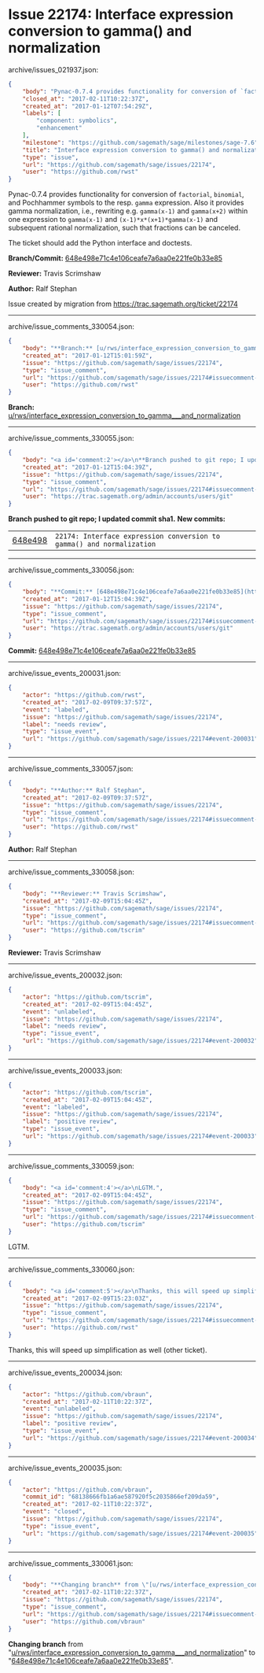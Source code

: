 # Issue 22174: Interface expression conversion to gamma() and normalization

archive/issues_021937.json:
```json
{
    "body": "Pynac-0.7.4 provides functionality for conversion of `factorial`, `binomial`, and Pochhammer symbols to the resp. `gamma` expression. Also it provides gamma normalization, i.e., rewriting e.g. `gamma(x-1)` and `gamma(x+2)` within one expression to `gamma(x-1)` and `(x-1)*x*(x+1)*gamma(x-1)` and subsequent rational normalization, such that fractions can be canceled.\n\nThe ticket should add the Python interface and doctests.\n\n**Branch/Commit:** [648e498e71c4e106ceafe7a6aa0e221fe0b33e85](https://github.com/sagemath/sagetrac-mirror/commit/648e498e71c4e106ceafe7a6aa0e221fe0b33e85)\n\n**Reviewer:** Travis Scrimshaw\n\n**Author:** Ralf Stephan\n\nIssue created by migration from https://trac.sagemath.org/ticket/22174\n\n",
    "closed_at": "2017-02-11T10:22:37Z",
    "created_at": "2017-01-12T07:54:29Z",
    "labels": [
        "component: symbolics",
        "enhancement"
    ],
    "milestone": "https://github.com/sagemath/sage/milestones/sage-7.6",
    "title": "Interface expression conversion to gamma() and normalization",
    "type": "issue",
    "url": "https://github.com/sagemath/sage/issues/22174",
    "user": "https://github.com/rwst"
}
```
Pynac-0.7.4 provides functionality for conversion of `factorial`, `binomial`, and Pochhammer symbols to the resp. `gamma` expression. Also it provides gamma normalization, i.e., rewriting e.g. `gamma(x-1)` and `gamma(x+2)` within one expression to `gamma(x-1)` and `(x-1)*x*(x+1)*gamma(x-1)` and subsequent rational normalization, such that fractions can be canceled.

The ticket should add the Python interface and doctests.

**Branch/Commit:** [648e498e71c4e106ceafe7a6aa0e221fe0b33e85](https://github.com/sagemath/sagetrac-mirror/commit/648e498e71c4e106ceafe7a6aa0e221fe0b33e85)

**Reviewer:** Travis Scrimshaw

**Author:** Ralf Stephan

Issue created by migration from https://trac.sagemath.org/ticket/22174





---

archive/issue_comments_330054.json:
```json
{
    "body": "**Branch:** [u/rws/interface_expression_conversion_to_gamma___and_normalization](https://github.com/sagemath/sagetrac-mirror/tree/u/rws/interface_expression_conversion_to_gamma___and_normalization)",
    "created_at": "2017-01-12T15:01:59Z",
    "issue": "https://github.com/sagemath/sage/issues/22174",
    "type": "issue_comment",
    "url": "https://github.com/sagemath/sage/issues/22174#issuecomment-330054",
    "user": "https://github.com/rwst"
}
```

**Branch:** [u/rws/interface_expression_conversion_to_gamma___and_normalization](https://github.com/sagemath/sagetrac-mirror/tree/u/rws/interface_expression_conversion_to_gamma___and_normalization)



---

archive/issue_comments_330055.json:
```json
{
    "body": "<a id='comment:2'></a>\n**Branch pushed to git repo; I updated commit sha1.** **New commits:**\n<table><tr><td><a href=\"https://github.com/sagemath/sagetrac-mirror/commit/648e498e71c4e106ceafe7a6aa0e221fe0b33e85\">648e498</a></td><td><code>22174: Interface expression conversion to gamma() and normalization</code></td></tr></table>\n",
    "created_at": "2017-01-12T15:04:39Z",
    "issue": "https://github.com/sagemath/sage/issues/22174",
    "type": "issue_comment",
    "url": "https://github.com/sagemath/sage/issues/22174#issuecomment-330055",
    "user": "https://trac.sagemath.org/admin/accounts/users/git"
}
```

<a id='comment:2'></a>
**Branch pushed to git repo; I updated commit sha1.** **New commits:**
<table><tr><td><a href="https://github.com/sagemath/sagetrac-mirror/commit/648e498e71c4e106ceafe7a6aa0e221fe0b33e85">648e498</a></td><td><code>22174: Interface expression conversion to gamma() and normalization</code></td></tr></table>




---

archive/issue_comments_330056.json:
```json
{
    "body": "**Commit:** [648e498e71c4e106ceafe7a6aa0e221fe0b33e85](https://github.com/sagemath/sagetrac-mirror/commit/648e498e71c4e106ceafe7a6aa0e221fe0b33e85)",
    "created_at": "2017-01-12T15:04:39Z",
    "issue": "https://github.com/sagemath/sage/issues/22174",
    "type": "issue_comment",
    "url": "https://github.com/sagemath/sage/issues/22174#issuecomment-330056",
    "user": "https://trac.sagemath.org/admin/accounts/users/git"
}
```

**Commit:** [648e498e71c4e106ceafe7a6aa0e221fe0b33e85](https://github.com/sagemath/sagetrac-mirror/commit/648e498e71c4e106ceafe7a6aa0e221fe0b33e85)



---

archive/issue_events_200031.json:
```json
{
    "actor": "https://github.com/rwst",
    "created_at": "2017-02-09T09:37:57Z",
    "event": "labeled",
    "issue": "https://github.com/sagemath/sage/issues/22174",
    "label": "needs review",
    "type": "issue_event",
    "url": "https://github.com/sagemath/sage/issues/22174#event-200031"
}
```



---

archive/issue_comments_330057.json:
```json
{
    "body": "**Author:** Ralf Stephan",
    "created_at": "2017-02-09T09:37:57Z",
    "issue": "https://github.com/sagemath/sage/issues/22174",
    "type": "issue_comment",
    "url": "https://github.com/sagemath/sage/issues/22174#issuecomment-330057",
    "user": "https://github.com/rwst"
}
```

**Author:** Ralf Stephan



---

archive/issue_comments_330058.json:
```json
{
    "body": "**Reviewer:** Travis Scrimshaw",
    "created_at": "2017-02-09T15:04:45Z",
    "issue": "https://github.com/sagemath/sage/issues/22174",
    "type": "issue_comment",
    "url": "https://github.com/sagemath/sage/issues/22174#issuecomment-330058",
    "user": "https://github.com/tscrim"
}
```

**Reviewer:** Travis Scrimshaw



---

archive/issue_events_200032.json:
```json
{
    "actor": "https://github.com/tscrim",
    "created_at": "2017-02-09T15:04:45Z",
    "event": "unlabeled",
    "issue": "https://github.com/sagemath/sage/issues/22174",
    "label": "needs review",
    "type": "issue_event",
    "url": "https://github.com/sagemath/sage/issues/22174#event-200032"
}
```



---

archive/issue_events_200033.json:
```json
{
    "actor": "https://github.com/tscrim",
    "created_at": "2017-02-09T15:04:45Z",
    "event": "labeled",
    "issue": "https://github.com/sagemath/sage/issues/22174",
    "label": "positive review",
    "type": "issue_event",
    "url": "https://github.com/sagemath/sage/issues/22174#event-200033"
}
```



---

archive/issue_comments_330059.json:
```json
{
    "body": "<a id='comment:4'></a>\nLGTM.",
    "created_at": "2017-02-09T15:04:45Z",
    "issue": "https://github.com/sagemath/sage/issues/22174",
    "type": "issue_comment",
    "url": "https://github.com/sagemath/sage/issues/22174#issuecomment-330059",
    "user": "https://github.com/tscrim"
}
```

<a id='comment:4'></a>
LGTM.



---

archive/issue_comments_330060.json:
```json
{
    "body": "<a id='comment:5'></a>\nThanks, this will speed up simplification as well (other ticket).",
    "created_at": "2017-02-09T15:23:03Z",
    "issue": "https://github.com/sagemath/sage/issues/22174",
    "type": "issue_comment",
    "url": "https://github.com/sagemath/sage/issues/22174#issuecomment-330060",
    "user": "https://github.com/rwst"
}
```

<a id='comment:5'></a>
Thanks, this will speed up simplification as well (other ticket).



---

archive/issue_events_200034.json:
```json
{
    "actor": "https://github.com/vbraun",
    "created_at": "2017-02-11T10:22:37Z",
    "event": "unlabeled",
    "issue": "https://github.com/sagemath/sage/issues/22174",
    "label": "positive review",
    "type": "issue_event",
    "url": "https://github.com/sagemath/sage/issues/22174#event-200034"
}
```



---

archive/issue_events_200035.json:
```json
{
    "actor": "https://github.com/vbraun",
    "commit_id": "68138666fb1a6ae587920f5c2035866ef209da59",
    "created_at": "2017-02-11T10:22:37Z",
    "event": "closed",
    "issue": "https://github.com/sagemath/sage/issues/22174",
    "type": "issue_event",
    "url": "https://github.com/sagemath/sage/issues/22174#event-200035"
}
```



---

archive/issue_comments_330061.json:
```json
{
    "body": "**Changing branch** from \"[u/rws/interface_expression_conversion_to_gamma___and_normalization](https://github.com/sagemath/sagetrac-mirror/tree/u/rws/interface_expression_conversion_to_gamma___and_normalization)\" to \"[648e498e71c4e106ceafe7a6aa0e221fe0b33e85](https://github.com/sagemath/sagetrac-mirror/commit/648e498e71c4e106ceafe7a6aa0e221fe0b33e85)\".",
    "created_at": "2017-02-11T10:22:37Z",
    "issue": "https://github.com/sagemath/sage/issues/22174",
    "type": "issue_comment",
    "url": "https://github.com/sagemath/sage/issues/22174#issuecomment-330061",
    "user": "https://github.com/vbraun"
}
```

**Changing branch** from "[u/rws/interface_expression_conversion_to_gamma___and_normalization](https://github.com/sagemath/sagetrac-mirror/tree/u/rws/interface_expression_conversion_to_gamma___and_normalization)" to "[648e498e71c4e106ceafe7a6aa0e221fe0b33e85](https://github.com/sagemath/sagetrac-mirror/commit/648e498e71c4e106ceafe7a6aa0e221fe0b33e85)".
